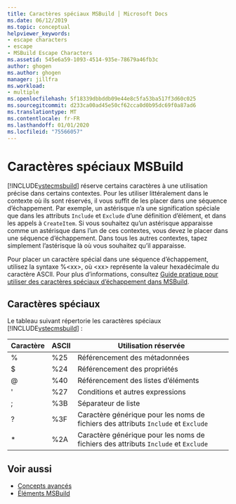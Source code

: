 ```yaml
---
title: Caractères spéciaux MSBuild │ Microsoft Docs
ms.date: 06/12/2019
ms.topic: conceptual
helpviewer_keywords:
- escape characters
- escape
- MSBuild Escape Characters
ms.assetid: 545e6a59-1093-4514-935e-78679a46fb3c
author: ghogen
ms.author: ghogen
manager: jillfra
ms.workload:
- multiple
ms.openlocfilehash: 5f18339dbbddb09e44e8c5fa53ba517f3d60c025
ms.sourcegitcommit: d233ca00ad45e50cf62cca0d0b95dc69f0a87ad6
ms.translationtype: MT
ms.contentlocale: fr-FR
ms.lasthandoff: 01/01/2020
ms.locfileid: "75566057"
---
```

# <a name="msbuild-special-characters"></a>Caractères spéciaux MSBuild
[!INCLUDE[vstecmsbuild](../extensibility/internals/includes/vstecmsbuild_md.md)] réserve certains caractères à une utilisation précise dans certains contextes. Pour les utiliser littéralement dans le contexte où ils sont réservés, il vous suffit de les placer dans une séquence d’échappement. Par exemple, un astérisque n’a une signification spéciale que dans les attributs `Include` et `Exclude` d’une définition d’élément, et dans les appels à `CreateItem`. Si vous souhaitez qu’un astérisque apparaisse comme un astérisque dans l’un de ces contextes, vous devez le placer dans une séquence d’échappement. Dans tous les autres contextes, tapez simplement l’astérisque là où vous souhaitez qu’il apparaisse.

 Pour placer un caractère spécial dans une séquence d’échappement, utilisez la syntaxe %\<xx>, où \<xx> représente la valeur hexadécimale du caractère ASCII. Pour plus d’informations, consultez [Guide pratique pour utiliser des caractères spéciaux d’échappement dans MSBuild](../msbuild/how-to-escape-special-characters-in-msbuild.md).

## <a name="special-characters"></a>Caractères spéciaux
 Le tableau suivant répertorie les caractères spéciaux [!INCLUDE[vstecmsbuild](../extensibility/internals/includes/vstecmsbuild_md.md)] :

|**Caractère**|**ASCII**|**Utilisation réservée**|
|-------------------|---------------|------------------------|
|%|%25|Référencement des métadonnées|
|$|%24|Référencement des propriétés|
|@|%40|Référencement des listes d’éléments|
|'|%27|Conditions et autres expressions|
|;|%3B|Séparateur de liste|
|?|%3F|Caractère générique pour les noms de fichiers des attributs `Include` et `Exclude`|
|*|%2A|Caractère générique pour les noms de fichiers des attributs `Include` et `Exclude`|

## <a name="see-also"></a>Voir aussi
- [Concepts avancés](../msbuild/msbuild-advanced-concepts.md)
- [Éléments MSBuild](../msbuild/msbuild-items.md)
